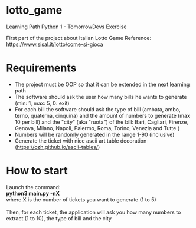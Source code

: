 # lotto_game
Learning Path Python 1 - TomorrowDevs Exercise

First part of the project about Italian Lotto Game
Reference: https://www.sisal.it/lotto/come-si-gioca

# Requirements 

- The project must be OOP so that it can be extended in the next learning path
- The software should ask the user how many bills he wants to generate (min: 1, max: 5, 0: exit)
- For each bill the software should ask the type of bill (ambata, ambo, terno, quaterna, cinquina) and the amount of numbers to generate (max 10 per bill)
and the "city" (aka "ruota") of the bill: Bari, Cagliari, Firenze, Genova, Milano, Napoli, Palermo, Roma, Torino, Venezia and Tutte (
- Numbers will be randomly generated in the range 1-90 (inclusive)
- Generate the ticket with nice ascii art table decoration (https://ozh.github.io/ascii-tables/)

# How to start 

Launch the command:<br/>
<strong>python3 main.py -nX </strong><br/>
where X is the number of tickets you want to generate (1 to 5)
<br/><br/>
Then, for each ticket, the application will ask you how many numbers to extract (1 to 10), the type of bill and the city
